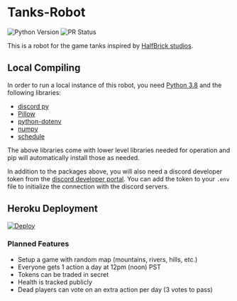 # Tanks-Robot
![Python Version](https://img.shields.io/badge/Python_Version-3.8-informational?style=flat&logo=python&logoColor=white&color=11BB11)
![PR Status](https://img.shields.io/badge/PRs-Welcome-informational?style=flat&logoColor=white&color=11BB11)

This is a robot for the game tanks inspired by [HalfBrick studios](https://www.halfbrick.com/).

## Local Compiling
In order to run a local instance of this robot, you need [Python 3.8](https://www.python.org/downloads/release/python-380/) and the following libraries:
 - [discord py](https://github.com/Rapptz/discord.py)
 - [Pillow](https://github.com/python-pillow/Pillow)
 - [python-dotenv](https://github.com/theskumar/python-dotenv)
 - [numpy](https://github.com/numpy/numpy)
 - [schedule](https://github.com/dbader/schedule)

The above libraries come with lower level libraries needed for operation and pip will automatically install those as needed.

In addition to the packages above, you will also need a discord developer token from the [discord developer portal](https://discord.com/developers/applications).
You can add the token to your `.env` file to initialize the connection with the discord servers.

## Heroku Deployment

[![Deploy](https://www.herokucdn.com/deploy/button.png)](https://heroku.com/deploy)

### Planned Features
 - Setup a game with random map (mountains, rivers, hills, etc.)
 - Everyone gets 1 action a day at 12pm (noon) PST
 - Tokens can be traded in secret
 - Health is tracked publicly
 - Dead players can vote on an extra action per day (3 votes to pass)
